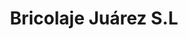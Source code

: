 ---
title: "Bricolaje Juárez S.L"
url: /torrevieja/bricolaje-juarez-s-l/
shop: hágalo usted mismo
---